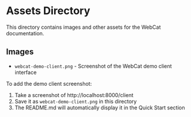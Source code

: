 # Assets Directory

This directory contains images and other assets for the WebCat documentation.

## Images

- `webcat-demo-client.png` - Screenshot of the WebCat demo client interface

To add the demo client screenshot:
1. Take a screenshot of http://localhost:8000/client
2. Save it as `webcat-demo-client.png` in this directory
3. The README.md will automatically display it in the Quick Start section
